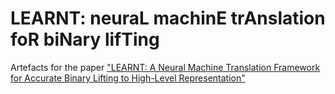 # LEARNT: neuraL machinE trAnslation foR biNary lifTing
Artefacts for the paper ["LEARNT: A Neural Machine Translation Framework for Accurate Binary Lifting to High-Level Representation"](https://link.springer.com/chapter/10.1007/978-3-031-72322-3_4)

